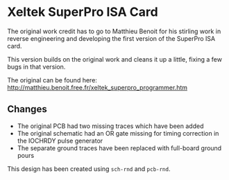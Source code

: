 Xeltek SuperPro ISA Card
========================

The original work credit has to go to Matthieu Benoit for his stirling work in reverse engineering and
developing the first version of the SuperPro ISA card.

This version builds on the original work and cleans it up a little, fixing a few bugs in that version.

The original can be found here: http://matthieu.benoit.free.fr/xeltek_superpro_programmer.htm

Changes
-------

* The original PCB had two missing traces which have been added
* The original schematic had an OR gate missing for timing correction in the IOCHRDY pulse generator
* The separate ground traces have been replaced with full-board ground pours

This design has been created using `sch-rnd` and `pcb-rnd`.
